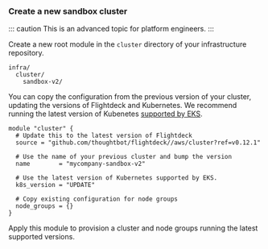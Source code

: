 ### Create a new sandbox cluster

::: caution
This is an advanced topic for platform engineers.
:::

Create a new root module in the `cluster` directory of your
infrastructure repository.

```
infra/
  cluster/
    sandbox-v2/
```

You can copy the configuration from the previous version of your
cluster, updating the versions of Flightdeck and Kubernetes. We
recommend running the latest version of Kubenetes [supported by EKS](https://docs.aws.amazon.com/eks/latest/userguide/kubernetes-versions.html).

```
module "cluster" {
  # Update this to the latest version of Flightdeck
  source = "github.com/thoughtbot/flightdeck//aws/cluster?ref=v0.12.1"

  # Use the name of your previous cluster and bump the version
  name        = "mycompany-sandbox-v2"

  # Use the latest version of Kubernetes supported by EKS.
  k8s_version = "UPDATE"

  # Copy existing configuration for node groups
  node_groups = {}
}
```

Apply this module to provision a cluster and node groups running the
latest supported versions.
